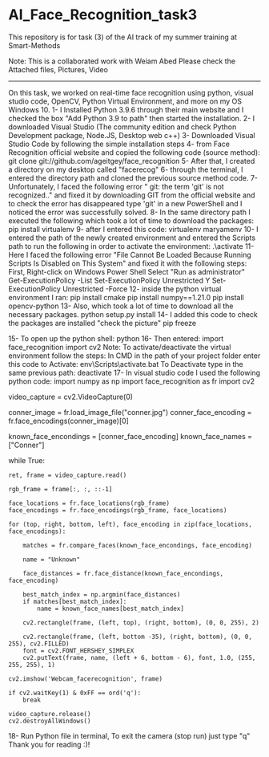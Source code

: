 # AI_Face_Recognition_task3
This repository is for task (3) of the AI track of my summer training at Smart-Methods


Note:
This is a collaborated work with Weiam Abed
Please check the Attached files, Pictures, Video

-------------------------------------------------------------------------------------------------------------------------------------------

On this task, we worked on real-time face recognition using python, visual studio code, OpenCV, Python Virtual Environment, and more on my OS Windows 10.
1- I Installed Python 3.9.6 through their main website and I checked the box "Add Python 3.9 to path" then started the installation.
2- I downloaded Visual Studio (The community edition and check Python Development package, Node.JS, Desktop web c++)
3- Downloaded Visual Studio Code by following the simple installation steps
4- from Face Recognition official website and copied the following code (source method):
git clone git://github.com/ageitgey/face_recognition
5- After that, I created a directory on my desktop called "facerecog"
6- through the terminal, I entered the directory path and cloned the previous source method code.
7- Unfortunately, I faced the following error " git: the term 'git' is not recognized.." and fixed it by downloading GIT from the official website and to check the error has disappeared type 'git' in a new PowerShell and I noticed the error was successfully solved.
8- In the same directory path I executed the following which took a lot of time to download the packages:
 pip install virtualenv
9- after I entered this code:
virtualenv maryamenv
10- I entered the path of the newly created environment and entered the Scripts path to run the following in order to activate the environment:
.\activate
11- Here I faced the following error "File Cannot Be Loaded Because Running Scripts Is Disabled on This System" and fixed it with the following steps:
First, Right-click on Windows Power Shell Select "Run as administrator"
Get-ExecutionPolicy -List
Set-ExecutionPolicy Unrestricted
Y
Set-ExecutionPolicy Unrestricted -Force
12- inside the python virtual environment I ran:
pip install cmake
pip install numpy==1.21.0
pip install opencv-python
13- Also, which took a lot of time to download all the necessary packages.
python setup.py install
14- I added this code to check the packages are installed "check the picture"
pip freeze

15- To open up the python shell:
python
16- Then entered:
import face_recognition
import cv2
Note: To activate/deactivate the virtual environment follow the steps:
In CMD in the path of your project folder enter this code to Activate:
env\Scripts\activate.bat
To Deactivate type in the same previous path:
deactivate
17- In visual studio code I used the following python code:
import numpy as np
import face_recognition as fr
import cv2 

video_capture = cv2.VideoCapture(0)

conner_image = fr.load_image_file("conner.jpg")
conner_face_encoding = fr.face_encodings(conner_image)[0]

known_face_encondings = [conner_face_encoding]
known_face_names = ["Conner"]

  while True: 
  
    ret, frame = video_capture.read()

    rgb_frame = frame[:, :, ::-1]

    face_locations = fr.face_locations(rgb_frame)
    face_encodings = fr.face_encodings(rgb_frame, face_locations)

    for (top, right, bottom, left), face_encoding in zip(face_locations, face_encodings):

        matches = fr.compare_faces(known_face_encondings, face_encoding)

        name = "Unknown"

        face_distances = fr.face_distance(known_face_encondings, face_encoding)

        best_match_index = np.argmin(face_distances)
        if matches[best_match_index]:
            name = known_face_names[best_match_index]

        cv2.rectangle(frame, (left, top), (right, bottom), (0, 0, 255), 2)

        cv2.rectangle(frame, (left, bottom -35), (right, bottom), (0, 0, 255), cv2.FILLED)
        font = cv2.FONT_HERSHEY_SIMPLEX
        cv2.putText(frame, name, (left + 6, bottom - 6), font, 1.0, (255, 255, 255), 1)

    cv2.imshow('Webcam_facerecognition', frame)

    if cv2.waitKey(1) & 0xFF == ord('q'):
        break

    video_capture.release()
    cv2.destroyAllWindows()
    
    
18- Run Python file in terminal, To exit the camera (stop run) just type "q"
Thank you for reading :)!
